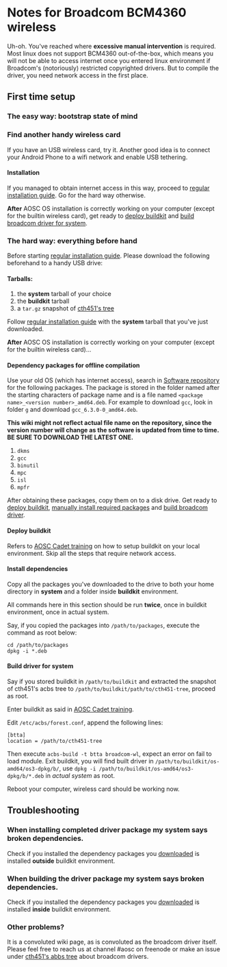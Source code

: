 <!-- TITLE: Installation/AMD64/BCM4360 -->
<!-- SUBTITLE: Notes for AOSC OS Installation on Devices with BCM4360-based Wireless Cards -->

Notes for Broadcom BCM4360 wireless
===============

Uh-oh. You've reached where __excessive manual intervention__ is required. Most linux does not support BCM4360 out-of-the-box, which means you will not be able to access internet once you entered linux environment if Broadcom's (notoriously) restricted copyrighted drivers. But to compile the driver, you need network access in the first place.

First time setup
-------------

### The easy way: bootstrap state of mind

### Find another handy wireless card

If you have an USB wireless card, try it. Another good idea is to connect your Android Phone to a wifi network and enable USB tethering.

#### Installation

If you managed to obtain internet access in this way, proceed to [regular installation guide](/users/installation/amd64). Go for the hard way otherwise.

__After__ AOSC OS installation is correctly working on your computer (except for the builtin wireless card), get ready to [deploy buildkit](#Deploy-buildkit) and [build broadcom driver for system](#build-driver-for-system).

### The hard way: everything before hand

Before starting [regular installation guide](/users/installation/amd64). Please download the following beforehand to a handy USB drive:

#### Tarballs:

1. the __system__ tarball of your choice
2. the __buildkit__ tarball
3. a `tar.gz` snapshot of [cth451's tree](https://github.com/cthbleachbit/back-to-the-abbs)

Follow [regular installation guide](/users/installation/amd64) with the __system__ tarball that you've just downloaded.

__After__ AOSC OS installation is correctly working on your computer  (except for the builtin wireless card)...

#### Dependency packages for offline compilation

Use your old OS (which has internet access), search in [Software repository](https://repo.aosc.io/os-amd64/os3-dpkg/) for the following packages. The package is stored in the folder named after the starting characters of package name and is a file named `<package name>_<version number>_amd64.deb`. For example to download `gcc`, look in folder `g` and download `gcc_6.3.0-0_amd64.deb`.

__This wiki might not reflect actual file name on the repository, since the version number will change as the software is updated from time to time. BE SURE TO DOWNLOAD THE LATEST ONE.__

1. `dkms`
2. `gcc`
3. `binutil`
4. `mpc`
5. `isl`
6. `mpfr`

After obtaining these packages, copy them on to a disk drive. Get ready to [deploy buildkit](#Deploy-buildkit), [manually install required packages](#Install-dependencies) and [build broadcom driver](#build-driver-for-system).

#### Deploy buildkit

Refers to [AOSC Cadet training](https://github.com/AOSC-Dev/aosc-os-abbs/wiki/Preparing-Getting-BuildKit) on how to setup buildkit on your local environment. Skip all the steps that require network access.

#### Install dependencies

Copy all the packages you've downloaded to the drive to both your home directory in __system__ and a folder inside __buildkit__ environment.

All commands here in this section should be run __twice__, once in buildkit environment, once in actual system.

Say, if you copied the packages into `/path/to/packages`, execute the command as root below:

```
cd /path/to/packages
dpkg -i *.deb
```

#### Build driver for system

Say if you stored buildkit in `/path/to/buildkit` and extracted the snapshot of cth451's acbs tree to `/path/to/buildkit/path/to/cth451-tree`, proceed as root.

Enter buildkit as said in [AOSC Cadet training](https://github.com/AOSC-Dev/aosc-os-abbs/wiki/Preparing-Getting-BuildKit).

Edit `/etc/acbs/forest.conf`, append the following lines:

```
[btta]
location = /path/to/cth451-tree
```

Then execute `acbs-build -t btta broadcom-wl`, expect an error on fail to load module. Exit buildkit, you will find built driver in `/path/to/buildkit/os-amd64/os3-dpkg/b/`, use `dpkg -i /path/to/buildkit/os-amd64/os3-dpkg/b/*.deb` in _actual system_ as root.

Reboot your computer, wireless card should be working now.

Troubleshooting
------------

### When installing completed driver package my system says broken dependencies.

Check if you installed the dependency packages you [downloaded](#Dependency-packages-for-offline-compilation) is installed __outside__ buildkit environment.

### When building the driver package my system says broken dependencies.

Check if you installed the dependency packages you [downloaded](#Dependency-packages-for-offline-compilation) is installed __inside__ buildkit environment.

### Other problems?

It is a convoluted wiki page, as is convoluted as the broadcom driver itself. Please feel free to reach us at channel #aosc on freenode or make an issue under [cth451's abbs tree](https://github.com/cthbleachbit/back-to-the-abbs) about broadcom drivers.
